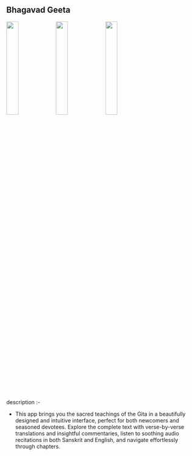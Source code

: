 ## Bhagavad Geeta 
<img src = "https://github.com/user-attachments/assets/d9f4b286-0d12-4966-9ec3-0fa1e2af7881" height = 25%  width = 25%>
<img src = "https://github.com/user-attachments/assets/d0f18a7f-5c99-47f0-a83f-b57dd1e75262" height = 25%  width = 25%>
<img src = "https://github.com/user-attachments/assets/76ece7c3-c811-4574-8b87-0074f328bc17" height = 25%  width = 25%>


description :-

- This app brings you the sacred teachings of the Gita in a beautifully designed and intuitive interface, perfect for both newcomers and seasoned devotees. Explore the complete text with verse-by-verse translations and insightful commentaries, listen to soothing audio recitations in both Sanskrit and English, and navigate effortlessly through chapters.
